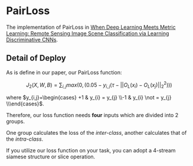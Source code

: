 # PairLoss

The implementation of PairLoss in [When Deep Learning Meets Metric Learning: Remote Sensing Image Scene Classification via Learning Discriminative CNNs](http://ieeexplore.ieee.org/document/8252784/).

## Detail of Deploy

As is define in our paper,  our PairLoss function:

$$J_{2}(X, W, B) = \sum_{i,j} max(0, (0.05 - y_{i,j}(\tau-||O_{L}(x_{i})-O_{L}(x_{j})||^2_{2})))$$

where $y_{i,j}=\begin{cases} +1 & y_{i} = y_{j} \\-1 & y_{i} \not = y_{j} \\\end{cases}$.

Therefore, our loss function needs **four** inputs which are divided into 2 groups.

One group calculates the loss of the *inter-class*, another calculates that of the *intra-class*.

If you utilize our loss function on your task, you can adopt a 4-stream siamese structure or slice operation.


